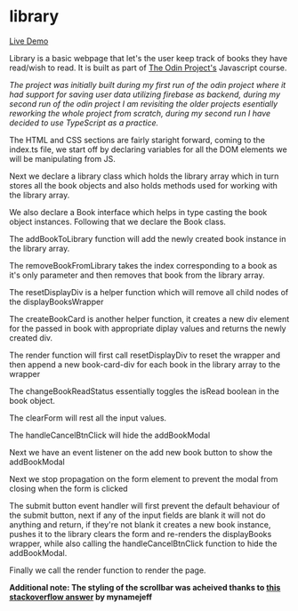 # library

[Live Demo](https://ashish-krishna-k.github.io/library/)

Library is a basic webpage that let's the user keep track of books they have read/wish to read. It is built as part of [The Odin Project's](https://www.theodinproject.com/) Javascript course.

*The project was initially built during my first run of the odin project where it had support for saving user data utilizing firebase as backend, during my second run of the odin project I am revisiting the older projects esentially reworking the whole project from scratch, during my second run I have decided to use TypeScript as a practice.*

The HTML and CSS sections are fairly staright forward, coming to the index.ts file, we start off by declaring variables for all the DOM elements we will be manipulating from JS.

Next we declare a library class which holds the library array which in turn stores all the book objects and also holds methods used for working with the library array.

We also declare a Book interface which helps in type casting the book object instances.
Following that we declare the Book class.

The addBookToLibrary function will add the newly created book instance in the library array.

The removeBookFromLibrary takes the index corresponding to a book as it's only parameter and then removes that book from the library array.

The resetDisplayDiv is a helper function which will remove all child nodes of the displayBooksWrapper

The createBookCard is another helper function, it creates a new div element for the passed in book with appropriate diplay values and returns the newly created div.

The render function will first call resetDisplayDiv to reset the wrapper and then append a new book-card-div for each book in the library array to the wrapper

The changeBookReadStatus essentially toggles the isRead boolean in the book object.

The clearForm will rest all the input values.

The handleCancelBtnClick will hide the addBookModal

Next we have an event listener on the add new book button to show the addBookModal

Next we stop propagation on the form element to prevent the modal from closing when the form is clicked

The submit button event handler will first prevent the default behaviour of the submit button, next if any of the input fields are blank it will not do anything and return, if they're not blank it creates a new book instance, pushes it to the library clears the form and re-renders the displayBooks wrapper, while also calling the handleCancelBtnClick function to hide the addBookModal.

Finally we call the render function to render the page.

**Additional note: The styling of the scrollbar was acheived thanks to [this stackoverflow answer](https://stackoverflow.com/a/62503864) by mynamejeff**